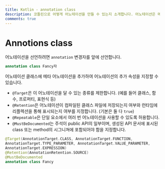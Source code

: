 ```yaml
---
title: Kotlin - annotation class
description: 코틀린으로 어떻게 어노테이션을 만들 수 있는지 소개합니다. 어노테이션은 메타 데이터를 코드에 첨부하는 수단입니다.
comments: true
---
```


# Annotions class

어노테이션을 선언하려면 `annotation` 변경자를 앞에 선언합니다.

```kotlin
annotation class Fancy자
```

어노테이션 클래스에 메타 어노테이션을 추가하여 어노테이션의 추가 속성을 지정할 수 있습니다.

- `@Target`은 이 어노테이션을 달 수 있는 종류를 제한합니다. (예를 들어 클래스, 함수, 프로퍼티, 표현식 등)
- `@Retention`은 어노테이션이 컴파일된 클래스 파일에 저장되는지 여부와 런타임에 리플렉션을 통해 표시되는지 여부를 지정합니다. (기본은 둘 다 `true`)
- `@Repeatable`은 단일 요소에서 여러 번 어노테이션을 사용할 수 있도록 허용합니다.
- `@MustBeDocumented`는 주석이 public API의 일부이며, 생성된 API 문서에 표시된 class 또는 method의 시그니쳐에 포함되어야 함을 지정합니다.

```kotlin
@Target(AnnotationTarget.CLASS, AnnotationTarget.FUNCTION,
AnnotationTarget.TYPE_PARAMETER, AnnotationTarget.VALUE_PARAMETER,
AnnotationTarget.EXPRESSION)
@Retention(AnnotationRetention.SOURCE)
@MustBeDocumented
annotation class Fancy
```
